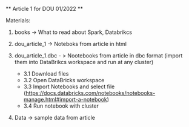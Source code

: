 ** Article 1 for DOU 01/2022 **

Materials:

1. books -> What to read about Spark, Databrikcs

2. dou_article_1 -> Noteboks from article in html

3. dou_article_1.dbc - > Nootebooks from article in dbc format (import them into DataBrikcs workspace and run at any cluster)

    * 3.1 Download files
    * 3.2 Open DataBricks workspace
    * 3.3 Import Notebooks and select file (https://docs.databricks.com/notebooks/notebooks-manage.html#import-a-notebook)
    * 3.4 Run notebook with cluster 

5. Data -> sample data from article